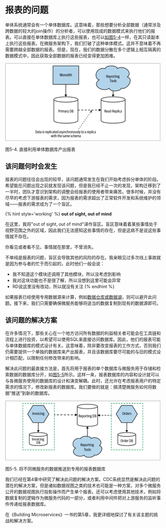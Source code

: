 # 报表的问题
单体系统通常会有一个单体数据库。这意味着，那些想要分析全部数据（通常涉及跨数据的较大的join操作）的分析者，可以使用现成的数据模式来执行他们的报表。可以直接在单体数据库上执行这些报表，也可以[如图5-4](#f54)一样，在其只读副本上执行这些报表。在微服务架构下，我们打破了这种单体模式。这并不意味着不再需要跨越全部数据的报表。但是，现在，我们的数据分散在多个逻辑上相互隔离的数据模式中，因此获取全部数据的报表已经变得更加困难。

![](../images/5_4.png)

<span id="f54">图5-4</span>. 直接利用单体数据库产出报表

## 该问题何时会发生
报表的问题往往会出现的较早，该问题通常发生在我们开始考虑拆分单体的阶段。希望能在问题出现之前就发现该问题，但是我已经不止一次的发现，架构迁移到了一半时，团队才意识到架构的调整会给报表的使用者带来痛苦。很多时候，并没有尽早的考虑下游报表的需求，因为报表的需求超出了正常软件开发和系统维护的领域——报表的需求成为了一个盲区。

{% hint style='working' %}
**out of sight, out of mind**

在这里，我将"out of sight, out of mind"译作盲区。盲区意味着着某些事情处于视野范围之外的区域，因此我们无法感知这些事情的存在，但是这病不是说这些事情就不存在。

你看见或者看不见，事情就在那里，不曾消失。

不单纯是报表的问题，盲区会导致其他的风险的存在。我亲眼见过多次线上事故就是因为参与者的忙于而引起的，此时他们一般会说：
* 我不知道这个模块还调用了其他模块，所以没考虑到影响
* 我对这块功能也不是很了解，所以没想到这里可能会异常
* RD说这里没有改动，所以就没有关注
{% endhint %}

如果报表已经使用专用数据源来计算，例如[数据仓库或数据湖](https://www.talend.com/resources/data-lake-vs-data-warehouse/)，则可以避开此问题。接下来，我们只需要确保微服务能够将适当的数据复制到现有的数据源即可。

## 该问题的解决方案
在许多情况下，那些关心在一个地方访问所有数据的利益相关者可能会在工具链和流程上进行投资，以希望可以使用SQL来直接访问数据库。因此，他们的报表可能与单体数据库的模式设计有关。这意味着，除非要改变报表的工作方式，否则我们仍需要提供一个单独的数据库来产出报表，并且该数据库要尽可能的与旧的模式设计相匹配，以限制任何修改带来的影响。

解决此问题的最直接方法是，首先将用于报表的单个数据库与微服务用于存储和检索数据的数据库分开，如[图5-5](#f55)所示。这样一来，报表数据库的内容和设计就可以与各微服务使用的数据库的设计和演变解耦。此时，还允许在考虑报表用户的特定需求的情况下，修改新报表的数据库。我们要做的就是：搞清楚微服务如何将数据“推送”到新的数据库。

![](../images/5_5.png)

<span id="f55">图5-5</span>. 将不同微服务的数据推送到专用的报表数据库

我们已经在第4章中研究了解决此问题的解决方案。CDC系统显然是解决此问题的潜在的解决方案，但是诸如数据视图之类的技术也可能是一种方案，对多个微服务公开的数据视图执行投影操作而产生单个报表。还可以考虑使用其他技术，例如将数据复制的逻辑作为微服务代码的一部分，或者利用中间件把对上游服务的监听事件传递给报表数据库。

在《Building Microservices》一书的第5章，我更详细地探讨了有关该主题的挑战和解决方案。



